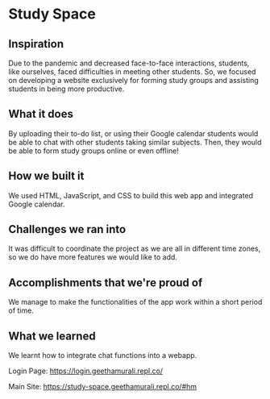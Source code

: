 # Study Space

## Inspiration

Due to the pandemic and decreased face-to-face interactions, students, like ourselves, faced difficulties in meeting other students. So, we focused on developing a website exclusively for forming study groups and assisting students in being more productive.

## What it does

By uploading their to-do list, or using their Google calendar students would be able to chat with other students taking similar subjects. Then, they would be able to form study groups online or even offline!

## How we built it

We used HTML, JavaScript, and CSS to build this web app and integrated Google calendar.

## Challenges we ran into

It was difficult to coordinate the project as we are all in different time zones, so we do have more features we would like to add.

## Accomplishments that we're proud of

We manage to make the functionalities of the app work within a short period of time.

## What we learned

We learnt how to integrate chat functions into a webapp.




Login Page: https://login.geethamurali.repl.co/


Main Site: https://study-space.geethamurali.repl.co/#hm
